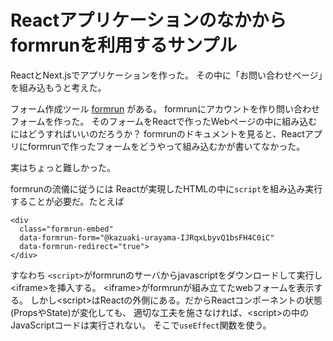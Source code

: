 # Reactアプリケーションのなかからformrunを利用するサンプル

ReactとNext.jsでアプリケーションを作った。
その中に「お問い合わせページ」を組み込もうと考えた。

フォーム作成ツール [formrun](https://form.run/home) がある。
formrunにアカウントを作り問い合わせフォームを作った。
そのフォームをReactで作ったWebページの中に組み込むにはどうすればいいのだろうか？
formrunのドキュメントを見ると、Reactアプリにformrunで作ったフォームをどうやって組み込むかが書いてなかった。

実はちょっと難しかった。

formrunの流儀に従うには
Reactが実現したHTMLの中に`script`を組み込み実行することが必要だ。たとえば
```<script src="https://sdk.form.run/js/v2/embed.js"></script>
<div
  class="formrun-embed"
  data-formrun-form="@kazuaki-urayama-IJRqxLbyvQ1bsFH4C0iC"
  data-formrun-redirect="true">
</div>
```


すなわち
`<script>`がformrunのサーバからjavascriptをダウンロードして実行し &lt;iframe&gt;を挿入する。
          &lt;iframe&gt;がformrunが組み立てたwebフォームを表示する。
        しかし&lt;script&gt;はReactの外側にある。だからReactコンポーネントの状態(PropsやState)が変化しても、
          適切な工夫を施さなければ、&lt;script&gt;の中のJavaScriptコードは実行されない。
          そこで<code>useEffect</code>関数を使う。</p>


